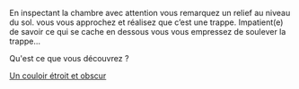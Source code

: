 En inspectant la chambre avec attention vous remarquez un relief au niveau du sol.
vous vous approchez et réalisez que c’est une trappe.
Impatient(e) de savoir ce qui se cache en dessous vous vous empressez de soulever la trappe…

Qu'est ce que vous découvrez ?

[Un couloir étroit et obscur](couloir/couloir.md)
